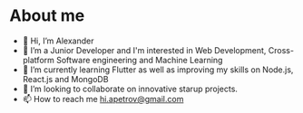 # About me
- 👋 Hi, I’m Alexander 
- 👀 I’m a Junior Developer and I'm interested in Web Development, Cross-platform Software engineering and Machine Learning
- 🌱 I’m currently learning Flutter as well as improving my skills on Node.js, React.js and MongoDB
- 💞️ I’m looking to collaborate on innovative starup projects.
- 📫 How to reach me hi.apetrov@gmail.com

<!---
hiapetrov/hiapetrov is a ✨ special ✨ repository because its `README.md` (this file) appears on your GitHub profile.
You can click the Preview link to take a look at your changes.
--->
